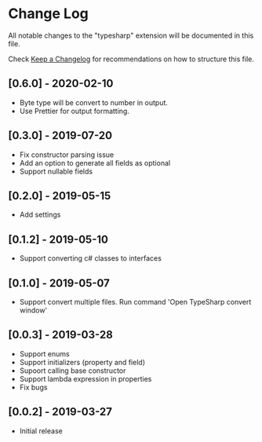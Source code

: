 # Change Log

All notable changes to the "typesharp" extension will be documented in this file.

Check [Keep a Changelog](http://keepachangelog.com/) for recommendations on how to structure this file.

## [0.6.0] - 2020-02-10

- Byte type will be convert to number in output.
- Use Prettier for output formatting.

## [0.3.0] - 2019-07-20

- Fix constructor parsing issue
- Add an option to generate all fields as optional
- Support nullable fields

## [0.2.0] - 2019-05-15

- Add settings

## [0.1.2] - 2019-05-10

- Support converting c# classes to interfaces

## [0.1.0] - 2019-05-07

- Support convert multiple files. Run command 'Open TypeSharp convert window'

## [0.0.3] - 2019-03-28

- Support enums
- Support initializers (property and field) 
- Supoort calling base constructor
- Support lambda expression in properties
- Fix bugs

## [0.0.2] - 2019-03-27

- Initial release